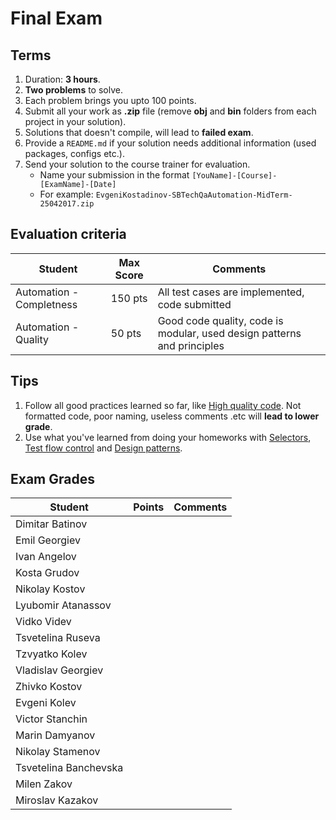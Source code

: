 # Final Exam

## Terms
1. Duration: **3 hours**.
1. **Two problems** to solve.
1. Each problem brings you upto 100 points.
1. Submit all your work as **.zip** file (remove **obj** and **bin** folders from each project in your solution).
1. Solutions that doesn't compile, will lead to **failed exam**.
1. Provide a `README.md` if your solution needs additional information (used packages, configs etc.).
1. Send your solution to the course trainer for evaluation.
    * Name your submission in the format `[YouName]-[Course]-[ExamName]-[Date]` 
    * For example: `EvgeniKostadinov-SBTechQaAutomation-MidTerm-25042017.zip`

## Evaluation criteria
| Student                  | Max Score |  Comments                                                                           |
| ------------------------ | --------- | ------------------------------------------------------------------------------------| 
| Automation - Completness | 150 pts    | All test cases are implemented, code submitted                                     | 
| Automation - Quality     | 50 pts    | Good code quality, code is modular, used design patterns and principles             |

## Tips
1. Follow all good practices learned so far, like [High quality code](https://github.com/ekostadinov/edojoit-autot-csharp-sbt/tree/master/Track-I/09.High-quality-code). Not formatted code, poor naming, useless comments .etc will **lead to lower grade**.
1. Use what you've learned from doing your homeworks with [Selectors](https://github.com/ekostadinov/edojoit-autot-csharp-sbt/tree/master/Track-II/02.DocumentObjectModel.Locators-basics), [Test flow control](https://github.com/ekostadinov/edojoit-autot-csharp-sbt/tree/master/Track-II/04.Test-flow-control-Waits) and [Design patterns](https://github.com/ekostadinov/edojoit-autot-csharp-sbt/tree/master/Track-II/05.Design-principles-and-patterns).


## Exam Grades
| Student             | Points |  Comments                                                                              |
| ------------------- | ------ | -------------------------------------------------------------------------------------- | 
| Dimitar Batinov     |     |                                                                                        |
| Emil Georgiev       |     |                      |
| Ivan Angelov        |     |                                                     |
| Kosta Grudov        |     |                      |
| Nikolay Kostov      |      |                                                                    |
| Lyubomir Atanassov  |     |                      |
| Vidko Videv         |     |                                                                                        |
| Tsvetelina Ruseva   |     | |
| Tzvyatko Kolev      |     |                                                                                        |
| Vladislav Georgiev  |     |                                                                                        |
| Zhivko Kostov       |     |                                                                                        |
| Evgeni Kolev        |     |                     |
| Victor Stanchin     |     |                                                                                        |
| Marin Damyanov      |    |                                                          |
| Nikolay Stamenov    |     |  |
| Tsvetelina Banchevska |   |                                                                                        |
| Milen Zakov           |   |                                                           |
| Miroslav Kazakov      |    |         |
